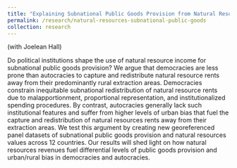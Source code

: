 ```yaml
---
title: "Explaining Subnational Public Goods Provision from Natural Resources Income: Regimes and Urban Bias"
permalink: /research/natural-resources-subnational-public-goods
collection: research
---
```


(with Joelean Hall)

Do political institutions shape the use of natural resource income for subnational public goods provision? We argue that democracies are less prone than autocracies to capture and redistribute natural resource rents away from their predominantly rural extraction areas. Democracies constrain inequitable subnational redistribution of natural resource rents due to malapportionment, proportional representation, and institutionalized spending procedures. By contrast, autocracies generally lack such institutional features and suffer from higher levels of urban bias that fuel the capture and redistribution of natural resources rents away from their extraction areas. We test this argument by creating new georeferenced panel datasets of subnational public goods provision and natural resources values across 12 countries. Our results will shed light on how natural resources revenues fuel differential levels of public goods provision and urban/rural bias in democracies and autocracies.